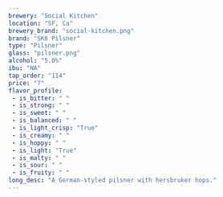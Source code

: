 ```yaml
---
brewery: "Social Kitchen"
location: "SF, Ca"
brewery_brand: "social-kitchen.png"
brand: "SK8 Pilsner"
type: "Pilsner"
glass: "pilsner.png"
alcohol: "5.0%"
ibu: "NA"
tap_order: "114"
price: "7"
flavor_profile:
 - is_bitter: " "
 - is_strong: " "
 - is_sweet: " "
 - is_balanced: " "
 - is_light_crisp: "True"
 - is_creamy: " "
 - is_hoppy: " "
 - is_light: "True"
 - is_malty: " "
 - is_sour: " "
 - is_fruity: " "
long_desc: "A German-styled pilsner with hersbruker hops."
---
```


